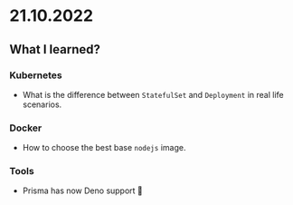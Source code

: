 # 21.10.2022

## What I learned?

### Kubernetes

- What is the difference between `StatefulSet` and `Deployment` in real life scenarios.

### Docker

- How to choose the best base `nodejs` image.

### Tools

- Prisma has now Deno support 🦕
